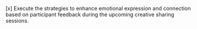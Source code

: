 [x] Execute the strategies to enhance emotional expression and connection based on participant feedback during the upcoming creative sharing sessions.